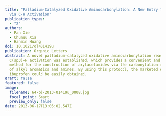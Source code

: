 ```yaml
---
title: "Palladium-Catalyzed Oxidative Aminocarbonylation: A New Entry to Amides
  via C-H Activation"
publication_types:
  - "2"
authors:
  - Pan Xie
  - Chungu Xia
  - Hanmin Huang
doi: 10.1021/ol401419u
publication: Organic Letters
abstract: A novel palladium-catalyzed oxidative aminocarbonylation reaction via
  C(sp3)–H activation was established, which provides a convenient and general
  method for the construction of arylacetamides via the carbonylation reaction
  of alkyl aromatics and amines. By using this protocol, the marketed drug
  ibuprofen could be easily obtained.
draft: false
featured: false
image:
  filename: 64-ol-2013-01419u_0008.jpg
  focal_point: Smart
  preview_only: false
date: 2013-06-17T13:05:02.547Z
---
```

